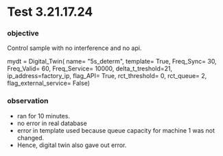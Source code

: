 # Test 3.21.17.24

### objective
Control sample with no interference and no api.

mydt = Digital_Twin(
    name= "5s_determ",
    template= True, 
    Freq_Sync= 30, 
    Freq_Valid= 60, 
    Freq_Service= 10000, 
    delta_t_treshold=21,
    ip_address=factory_ip,
    flag_API= True,
    rct_threshold= 0,
    rct_queue= 2,
    flag_external_service= False)

### observation
- ran for 10 minutes.
- no error in real database
- error in template used because queue capacity for machine 1 was not changed.
- Hence, digital twin also gave out error.